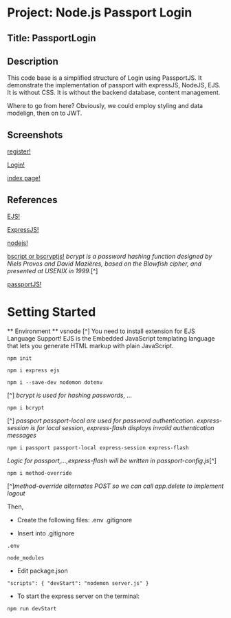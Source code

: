# Project: Node.js Passport Login 

## Title: PassportLogin

## Description

This code base is a simplified structure of Login using PassportJS.  It demonstrate the implementation of passport with expressJS, NodeJS, EJS.  It is without CSS.  It is without the backend database, content management.  

Where to go from here?  Obviously, we could employ styling and data modelign, then on to JWT.

## Screenshots

[register!]('./assets/img/register.png)

[Login!]('./assets/img/login.png')

[index page!](./assets/img/indexpage.png)

## References

[EJS!](https://ejs.co/#about)

[ExpressJS!](https://expressjs.com/)

[nodejs!](https://nodejs.org/en/)

[bscript or bscryptjs!](https://passwordhashing.com/BCrypt)
*bcrypt is a password hashing function designed by Niels Provos and David Mazières, based on the Blowfish cipher, and presented at USENIX in 1999.*[^]

[passportJS!](http://www.passportjs.org/packages/passport-local/)


# Setting Started

** Environment ** vsnode
[^] You need to  install extension for 
EJS Language Support!  EJS is the Embedded JavaScript templating language that lets you generate HTML markup with plain JavaScript.

`npm init`

`npm i express ejs`

`npm i --save-dev nodemon dotenv`

[^] *bcrypt is used for hashing passwords, ...*

`npm i bcrypt`  

[^] *passport passport-local are used for password authentication.  express-session is for local session, express-flash displays invalid authentication messages*


`npm i passport passport-local express-session express-flash`

*Logic for passport,...,express-flash will be written in passport-config.js*[^]


`npm i method-override`

[^]*method-override alternates POST so we can call app.delete to implement logout*

Then,

- Create the following files:  .env .gitignore

- Insert into .gitignore

```
.env

node_modules
```


- Edit package.json

`"scripts": { "devStart": "nodemon server.js" }`

- To start the express server on the terminal:

`npm run devStart`

